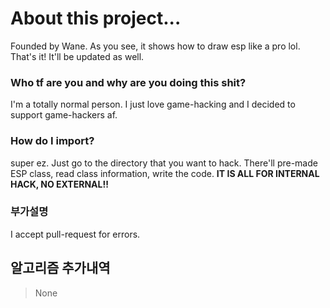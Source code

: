 # About this project...
Founded by Wane.
As you see, it shows how to draw esp like a pro lol.
That's it! It'll be updated as well.

### Who tf are you and why are you doing this shit?
I'm a totally normal person. I just love game-hacking
and I decided to support game-hackers af.

### How do I import?
super ez. Just go to the directory that you want to hack.
There'll pre-made ESP class, read class information, write the code.
**IT IS ALL FOR INTERNAL HACK, NO EXTERNAL!!**

### 부가설명
I accept pull-request for errors.

## 알고리즘 추가내역
> None
